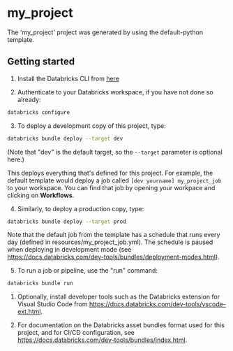 # my_project

The 'my_project' project was generated by using the default-python template.

## Getting started

1. Install the Databricks CLI from [here](https://docs.databricks.com/dev-tools/cli/databricks-cli.html)

2. Authenticate to your Databricks workspace, if you have not done so already:

```bash
databricks configure
```

3. To deploy a development copy of this project, type:

```bash
databricks bundle deploy --target dev
```

(Note that "dev" is the default target, so the `--target` parameter
is optional here.)

This deploys everything that's defined for this project.
For example, the default template would deploy a job called
`[dev yourname] my_project_job` to your workspace.
You can find that job by opening your workpace and clicking on **Workflows**.

4. Similarly, to deploy a production copy, type:

```bash
databricks bundle deploy --target prod
```

Note that the default job from the template has a schedule that runs every day
(defined in resources/my_project_job.yml). The schedule
is paused when deploying in development mode (see
https://docs.databricks.com/dev-tools/bundles/deployment-modes.html).

5. To run a job or pipeline, use the "run" command:

```bash
databricks bundle run
```

1. Optionally, install developer tools such as the Databricks extension for Visual Studio Code from
   https://docs.databricks.com/dev-tools/vscode-ext.html.

2. For documentation on the Databricks asset bundles format used
   for this project, and for CI/CD configuration, see
   https://docs.databricks.com/dev-tools/bundles/index.html.
